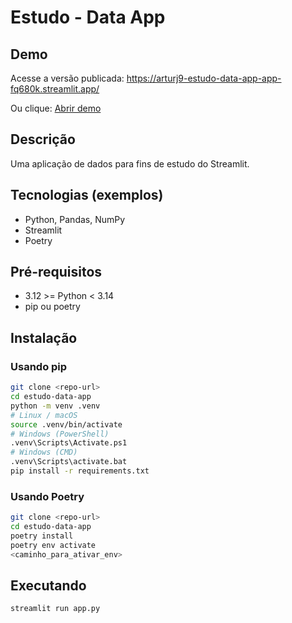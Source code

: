 # Estudo - Data App

## Demo

Acesse a versão publicada:
https://arturj9-estudo-data-app-app-fq680k.streamlit.app/

Ou clique: [Abrir demo](https://arturj9-estudo-data-app-app-fq680k.streamlit.app/)

## Descrição
Uma aplicação de dados para fins de estudo do Streamlit. 

## Tecnologias (exemplos)
- Python, Pandas, NumPy
- Streamlit
- Poetry

## Pré-requisitos
- 3.12 >= Python < 3.14
- pip ou poetry

## Instalação

### Usando pip
```bash
git clone <repo-url>
cd estudo-data-app
python -m venv .venv
# Linux / macOS
source .venv/bin/activate
# Windows (PowerShell)
.venv\Scripts\Activate.ps1
# Windows (CMD)
.venv\Scripts\activate.bat
pip install -r requirements.txt
```

### Usando Poetry
```bash
git clone <repo-url>
cd estudo-data-app
poetry install
poetry env activate
<caminho_para_ativar_env>
```

## Executando
```bash
streamlit run app.py
```

